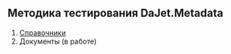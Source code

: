 ## Методика тестирования DaJet.Metadata

1. [Справочники](https://github.com/zhichkin/dajet-metadata-core/blob/main/doc/checklist/catalog/README.md)
2. Документы (в работе)